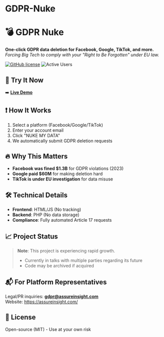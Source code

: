 # GDPR-Nuke

# 💣 GDPR Nuke 

**One-click GDPR data deletion for Facebook, Google, TikTok, and more.**  
*Forcing Big Tech to comply with your "Right to Be Forgotten" under EU law.*

[![GitHub license](https://img.shields.io/badge/Legal-GDPR_Article_17-brightgreen)](https://gdpr-info.eu/art-17-gdpr/)
![Active Users](https://img.shields.io/badge/users-15,342+-blue)

## 🚀 Try It Now  
➡️ **[Live Demo]((https://assureinsight.com/GDPR-Nuke-Tool/))**  

## ❗ How It Works  
1. Select a platform (Facebook/Google/TikTok)  
2. Enter your account email  
3. Click "NUKE MY DATA"  
4. We automatically submit GDPR deletion requests  

## 🔥 Why This Matters  
- **Facebook was fined $1.3B** for GDPR violations (2023)  
- **Google paid $60M** for making deletion hard  
- **TikTok is under EU investigation** for data misuse  

## 🛠️ Technical Details  
- **Frontend**: HTML/JS (No tracking)  
- **Backend**: PHP (No data storage)  
- **Compliance**: Fully automated Article 17 requests  

## 📈 Project Status  
> **Note**: This project is experiencing rapid growth.  
> - Currently in talks with multiple parties regarding its future  
> - Code may be archived if acquired  

## 📬 For Platform Representatives  
Legal/PR inquiries: **gdpr@assureinsight.com**  
Website: https://assureinsight.com/

## 📜 License  
Open-source (MIT) - Use at your own risk  
